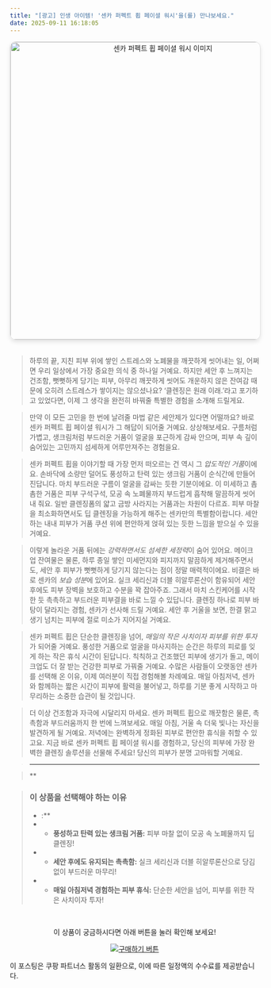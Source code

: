 ```yaml
---
title: "[광고] 인생 아이템! '센카 퍼펙트 휩 페이셜 워시'을(를) 만나보세요."
date: 2025-09-11 16:18:05
---
```


<div align="center">
    <a href="https://link.coupang.com/re/AFFSDP?lptag=AF8916626&pageKey=6718624494&itemId=18369529363&vendorItemId=88244983993&traceid=V0-153-af87e5b921cd91f1&requestid=20250912011741175319243289&token=31850C%7CGM" target="_blank">
        <img src="https://ads-partners.coupang.com/image1/MIqce4tg_3uoy3T3MMFEhdGwYnwpZvcSA_SQobXLO2iKYF5XzG7dOb75PvevFKck0zR06sbH1t3hRtQ-_JkXNzJBUoGQQiGdcRL5z97EwSLES8lALMMteRgY_gDWWbTs_2Iptk3mLsDpffGLfCiRruDBJxNPqRheA57wBXWiz_d2XgLon2wvWWUnSrRI4NTCMQDA6giT4mydf2IZbecdXUnyh25EvwlvOwhwaCbhlYaLkUC2PZZBPiQtl9Z3UT0BRFMV8IJdsUTjbeUDcq_LhhXV1KqaAJwN9tWzVsa1EMf2inrDRA==" alt="센카 퍼펙트 휩 페이셜 워시 이미지" width="600" style="max-width: 100%; height: auto; border-radius: 12px; border: 1px solid #e0e0e0; box-shadow: 0 4px 8px rgba(0,0,0,0.1);">
    </a>
</div>
<br>

> 하루의 끝, 지친 피부 위에 쌓인 스트레스와 노폐물을 깨끗하게 씻어내는 일, 어쩌면 우리 일상에서 가장 중요한 의식 중 하나일 거예요. 하지만 세안 후 느껴지는 건조함, 뻣뻣하게 당기는 피부, 아무리 깨끗하게 씻어도 개운하지 않은 잔여감 때문에 오히려 스트레스가 쌓이지는 않으셨나요? ‘클렌징은 원래 이래.’라고 포기하고 있었다면, 이제 그 생각을 완전히 바꿔줄 특별한 경험을 소개해 드릴게요.

> 만약 이 모든 고민을 한 번에 날려줄 마법 같은 세안제가 있다면 어떨까요? 바로 센카 퍼펙트 휩 페이셜 워시가 그 해답이 되어줄 거예요. 상상해보세요. 구름처럼 가볍고, 생크림처럼 부드러운 거품이 얼굴을 포근하게 감싸 안으며, 피부 속 깊이 숨어있는 고민까지 섬세하게 어루만져주는 경험을요.

> 센카 퍼펙트 휩을 이야기할 때 가장 먼저 떠오르는 건 역시 그 *압도적인 거품*이에요. 손바닥에 소량만 덜어도 풍성하고 탄력 있는 생크림 거품이 순식간에 만들어진답니다. 마치 부드러운 구름이 얼굴을 감싸는 듯한 기분이에요. 이 미세하고 촘촘한 거품은 피부 구석구석, 모공 속 노폐물까지 부드럽게 흡착해 말끔하게 씻어내 줘요. 일반 클렌징폼의 얇고 금방 사라지는 거품과는 차원이 다르죠. 피부 마찰을 최소화하면서도 딥 클렌징을 가능하게 해주는 센카만의 특별함이랍니다. 세안하는 내내 피부가 거품 쿠션 위에 편안하게 얹혀 있는 듯한 느낌을 받으실 수 있을 거예요.

> 이렇게 놀라운 거품 뒤에는 *강력하면서도 섬세한 세정력*이 숨어 있어요. 메이크업 잔여물은 물론, 하루 종일 쌓인 미세먼지와 피지까지 말끔하게 제거해주면서도, 세안 후 피부가 뻣뻣하게 당기지 않는다는 점이 정말 매력적이에요. 비결은 바로 센카의 *보습 성분*에 있어요. 실크 세리신과 더블 히알루론산이 함유되어 세안 후에도 피부 장벽을 보호하고 수분을 꽉 잡아주죠. 그래서 마치 스킨케어를 시작한 듯 촉촉하고 부드러운 피부결을 바로 느낄 수 있답니다. 클렌징 하나로 피부 바탕이 달라지는 경험, 센카가 선사해 드릴 거예요. 세안 후 거울을 보면, 한결 맑고 생기 넘치는 피부에 절로 미소가 지어지실 거예요.

> 센카 퍼펙트 휩은 단순한 클렌징을 넘어, *매일의 작은 사치이자 피부를 위한 투자*가 되어줄 거예요. 풍성한 거품으로 얼굴을 마사지하는 순간은 하루의 피로를 잊게 하는 작은 휴식 시간이 된답니다. 칙칙하고 건조했던 피부에 생기가 돌고, 메이크업도 더 잘 받는 건강한 피부로 가꿔줄 거예요. 수많은 사람들이 오랫동안 센카를 선택해 온 이유, 이제 여러분이 직접 경험해볼 차례예요. 매일 아침저녁, 센카와 함께하는 짧은 시간이 피부에 활력을 불어넣고, 하루를 기분 좋게 시작하고 마무리하는 소중한 습관이 될 것입니다.

> 더 이상 건조함과 자극에 시달리지 마세요. 센카 퍼펙트 휩으로 깨끗함은 물론, 촉촉함과 부드러움까지 한 번에 느껴보세요. 매일 아침, 거울 속 더욱 빛나는 자신을 발견하게 될 거예요. 저녁에는 완벽하게 정화된 피부로 편안한 휴식을 취할 수 있고요. 지금 바로 센카 퍼펙트 휩 페이셜 워시를 경험하고, 당신의 피부에 가장 완벽한 클렌징 솔루션을 선물해 주세요! 당신의 피부가 분명 고마워할 거예요.

> ---

> **


> ### 이 상품을 선택해야 하는 이유
> - :**
> - *   **풍성하고 탄력 있는 생크림 거품:** 피부 마찰 없이 모공 속 노폐물까지 딥 클렌징!
> - *   **세안 후에도 유지되는 촉촉함:** 실크 세리신과 더블 히알루론산으로 당김 없이 부드러운 마무리!
> - *   **매일 아침저녁 경험하는 피부 휴식:** 단순한 세안을 넘어, 피부를 위한 작은 사치이자 투자!


<br>

<div align="center">
  <p>이 상품이 궁금하시다면 아래 버튼을 눌러 확인해 보세요!</p>
  <a href="https://link.coupang.com/re/AFFSDP?lptag=AF8916626&pageKey=6718624494&itemId=18369529363&vendorItemId=88244983993&traceid=V0-153-af87e5b921cd91f1&requestid=20250912011741175319243289&token=31850C%7CGM" target="_blank">
    <img src="https://img.shields.io/badge/지금 바로 구매하기-FF5722?style=for-the-badge&logo=coupa&logoColor=white" alt="구매하기 버튼">
  </a>
</div>

이 포스팅은 쿠팡 파트너스 활동의 일환으로, 이에 따른 일정액의 수수료를 제공받습니다.
